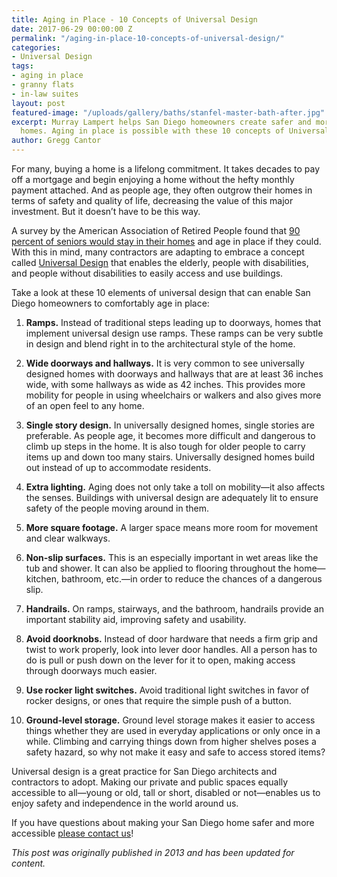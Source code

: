 ```yaml
---
title: Aging in Place - 10 Concepts of Universal Design
date: 2017-06-29 00:00:00 Z
permalink: "/aging-in-place-10-concepts-of-universal-design/"
categories:
- Universal Design
tags:
- aging in place
- granny flats
- in-law suites
layout: post
featured-image: "/uploads/gallery/baths/stanfel-master-bath-after.jpg"
excerpt: Murray Lampert helps San Diego homeowners create safer and more accessible
  homes. Aging in place is possible with these 10 concepts of Universal Design.
author: Gregg Cantor
---
```


For many, buying a home is a lifelong commitment. It takes decades to pay off a mortgage and begin enjoying a home without the hefty monthly payment attached. And as people age, they often outgrow their homes in terms of safety and quality of life, decreasing the value of this major investment. But it doesn’t have to be this way.

A survey by the American Association of Retired People found that [90 percent of seniors would stay in their homes](http://assets.aarp.org/rgcenter/ppi/liv-com/ib190.pdf) and age in place if they could. With this in mind, many contractors are adapting to embrace a concept called [Universal Design](/15-ways-to-apply-universal-design-in-your-home/) that enables the elderly, people with disabilities, and people without disabilities to easily access and use buildings.

Take a look at these 10 elements of universal design that can enable San Diego homeowners to comfortably age in place:

1. **Ramps.** Instead of traditional steps leading up to doorways, homes that implement universal design use ramps. These ramps can be very subtle in design and blend right in to the architectural style of the home.

2. **Wide doorways and hallways.** It is very common to see universally designed homes with doorways and hallways that are at least 36 inches wide, with some hallways as wide as 42 inches. This provides more mobility for people in using wheelchairs or walkers and also gives more of an open feel to any home.

3. **Single story design.** In universally designed homes, single stories are preferable. As people age, it becomes more difficult and dangerous to climb up steps in the home. It is also tough for older people to carry items up and down too many stairs. Universally designed homes build out instead of up to accommodate residents.

4. **Extra lighting.** Aging does not only take a toll on mobility—it also affects the senses. Buildings with universal design are adequately lit to ensure safety of the people moving around in them.

5. **More square footage.** A larger space means more room for movement and clear walkways.

6. **Non-slip surfaces.** This is an especially important in wet areas like the tub and shower. It can also be applied to flooring throughout the home—kitchen, bathroom, etc.—in order to reduce the chances of a dangerous slip.

7. **Handrails.** On ramps, stairways, and the bathroom, handrails provide an important stability aid, improving safety and usability.

8. **Avoid doorknobs.** Instead of door hardware that needs a firm grip and twist to work properly, look into lever door handles. All a person has to do is pull or push down on the lever for it to open, making access through doorways much easier.

9. **Use rocker light switches.** Avoid traditional light switches in favor of rocker designs, or ones that require the simple push of a button.

10. **Ground-level storage.** Ground level storage makes it easier to access things whether they are used in everyday applications or only once in a while. Climbing and carrying things down from higher shelves poses a safety hazard, so why not make it easy and safe to access stored items?

Universal design is a great practice for San Diego architects and contractors to adopt. Making our private and public spaces equally accessible to all—young or old, tall or short, disabled or not—enables us to enjoy safety and independence in the world around us.

If you have questions about making your San Diego home safer and more accessible [please contact us](/contact)!

_This post was originally published in 2013 and has been updated for content._
